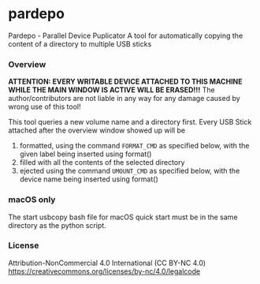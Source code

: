 pardepo
======
Pardepo - Parallel Device Puplicator
A tool for automatically copying the content of a directory to multiple USB sticks

### Overview
**ATTENTION: EVERY WRITABLE DEVICE ATTACHED TO THIS MACHINE WHILE THE MAIN WINDOW IS ACTIVE WILL BE ERASED!!!**
The author/contributors are not liable in any way for any damage caused by wrong use of this tool!

This tool queries a new volume name and a directory first.
Every USB Stick attached after the overview window showed up will be
1. formatted, using the command `FORMAT_CMD` as specified below, with the given label being inserted using format()
2. filled with all the contents of the selected directory
3. ejected using the command `UMOUNT_CMD` as specified below, with the device name being inserted using format()

### macOS only
The start usbcopy bash file for macOS quick start must be in the same directory as the python script.

### License
Attribution-NonCommercial 4.0 International (CC BY-NC 4.0)
https://creativecommons.org/licenses/by-nc/4.0/legalcode
